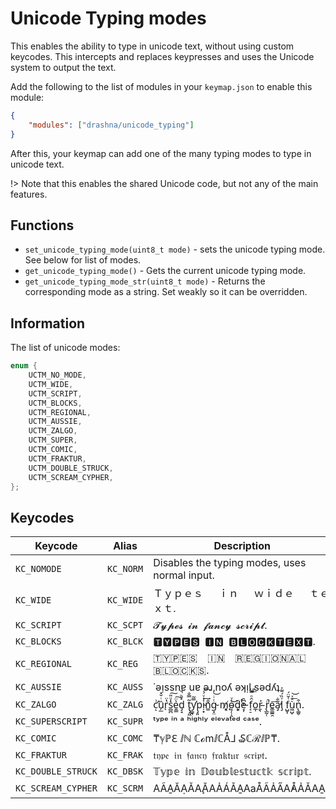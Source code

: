 # Unicode Typing modes

This enables the ability to type in unicode text, without using custom keycodes. This intercepts and replaces keypresses and uses the Unicode system to output the text.

Add the following to the list of modules in your `keymap.json` to enable this module:

```json
{
    "modules": ["drashna/unicode_typing"]
}
```

After this, your keymap can add one of the many typing modes to type in unicode text.

!> Note that this enables the shared Unicode code, but not any of the main features.

## Functions

- `set_unicode_typing_mode(uint8_t mode)` - sets the unicode typing mode. See below for list of modes.
- `get_unicode_typing_mode()` - Gets the current unicode typing mode.
- `get_unicode_typing_mode_str(uint8_t mode)` - Returns the corresponding mode as a string. Set weakly so it can be overridden.

## Information

The list of unicode modes:

```c
enum {
    UCTM_NO_MODE,
    UCTM_WIDE,
    UCTM_SCRIPT,
    UCTM_BLOCKS,
    UCTM_REGIONAL,
    UCTM_AUSSIE,
    UCTM_ZALGO,
    UCTM_SUPER,
    UCTM_COMIC,
    UCTM_FRAKTUR,
    UCTM_DOUBLE_STRUCK,
    UCTM_SCREAM_CYPHER,
};
```

## Keycodes

| Keycode            | Alias     | Description                                                               |
| ------------------ | --------- | ------------------------------------------------------------------------- |
| `KC_NOMODE`        | `KC_NORM` | Disables the typing modes, uses normal input.                             |
| `KC_WIDE`          | `KC_WIDE` | Ｔｙｐｅｓ   ｉｎ   ｗｉｄｅ   ｔｅｘｔ.                                  |
| `KC_SCRIPT`        | `KC_SCPT` | 𝓣𝔂𝓹𝓮𝓼 𝓲𝓷 𝓯𝓪𝓷𝓬𝔂 𝓼𝓬𝓻𝓲𝓹𝓽.                                                    |
| `KC_BLOCKS`        | `KC_BLCK` | 🆃🆈🅿🅴🆂 🅸🅽 🅱🅻🅾🅲🅺🆃🅴🆇🆃.                                                    |
| `KC_REGIONAL`      | `KC_REG`  | 🇹‌‌🇾‌‌🇵‌‌🇪‌‌🇸‌‌ ‌‌🇮‌🇳‌‌‌ ‌‌🇷‌‌🇪‌‌🇬‌‌🇮‌🇴‌🇳‌‌🇦‌‌‌‌🇱‌‌ ‌‌🇧‌‌🇱‌‌🇴‌‌🇨‌‌🇰‌‌🇸‌‌. |
| `KC_AUSSIE`        | `KC_AUSS` | ˙ǝᴉssnɐ uɐ ǝɹ‚noʎ ǝʞᴉl sǝdʎʇ                                              |
| `KC_ZALGO`         | `KC_ZALG` | c̛͗ͅȕ̗̲ͥ̆̽r̖̔̈s̻̪͗ͧ̎͠ͅe̱̳͛̈͠d̡̘̽ͪ̚ t̢̡͖̃̿̐y̛̳͉̿͂p̡͈ị̴͙̾ͮ̉͢͡n͚ͦg̴͓̤ͭͥ͝ m̸̨͓͔o̵̘̦̹̭͗ͮ͜d͎͈̓ͭ̌e̴̘̩͆̑ f͔̠̑ͦ̿ͧ̕͟o̲̩ṟ̵͉͐ r̢̲̰̚͏̜̈e͚͇̼̯͞a̡͂̐̕l̡ͮ̏́͌̍ f̺̮̩͑̆̈́ù͖̺̩̆ͯ͟͝n̢͇̥͒.                                          |
| `KC_SUPERSCRIPT`   | `KC_SUPR` | ᵗʸᵖᵉ ⁱⁿ ᵃ ʰⁱᵍʰˡʸ ᵉˡᵉᵛᵃᵗᵉᵈ ᶜᵃˢᵉ.                                           |
| `KC_COMIC`         | `KC_COMC` | ₸ℽℙℇ ⅈℕ ℂℴmⅈℂÅ⅃ ₷ℂℛⅈℙ₸.                                                   |
| `KC_FRAKTUR`       | `KC_FRAK` | 𝔱𝔶𝔭𝔢 𝔦𝔫 𝔣𝔞𝔫𝔠𝔶 𝔣𝔯𝔞𝔨𝔱𝔲𝔯 𝔰𝔠𝔯𝔦𝔭𝔱.                                             |
| `KC_DOUBLE_STRUCK` | `KC_DBSK` | 𝕋𝕪𝕡𝕖 𝕚𝕟 𝔻𝕠𝕦𝕓𝕝𝕖𝕤𝕥𝕦𝕔𝕥𝕜 𝕤𝕔𝕣𝕚𝕡𝕥.                                              |
| `KC_SCREAM_CYPHER` | `KC_SCRM` | AÃA̱ĂẠǍA̧ĂAẢÁǍA̱AaÅÃẢA̋A̓ÅẢǍAA̱d                                                |

